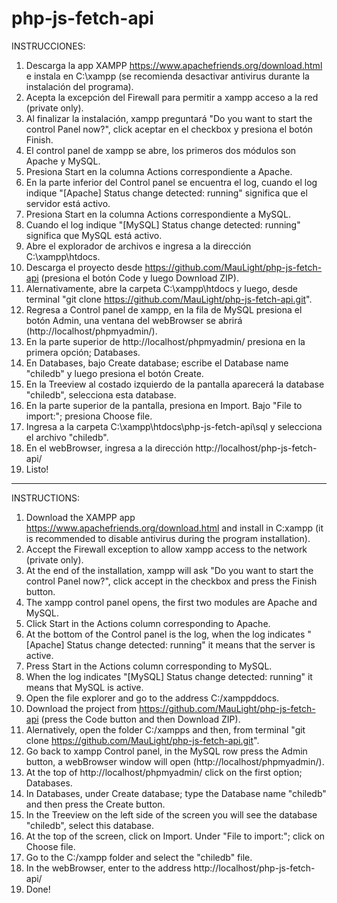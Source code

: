 # php-js-fetch-api

INSTRUCCIONES:

1) Descarga la app XAMPP https://www.apachefriends.org/download.html e instala en C:\xampp (se recomienda desactivar antivirus durante la instalación del programa).
2) Acepta la excepción del Firewall para permitir a xampp acceso a la red (private only).
3) Al finalizar la instalación, xampp preguntará "Do you want to start the control Panel now?", click aceptar en el checkbox y presiona el botón Finish.
4) El control panel de xampp se abre, los primeros dos módulos son Apache y MySQL. 
5) Presiona Start en la columna Actions correspondiente a Apache.
6) En la parte inferior del Control panel se encuentra el log, cuando el log indique "[Apache] Status change detected: running" significa que el servidor está activo.
7) Presiona Start en la columna Actions correspondiente a MySQL.
8) Cuando el log indique "[MySQL] Status change detected: running" significa que MySQL está activo.
9) Abre el explorador de archivos e ingresa a la dirección C:\xampp\htdocs.
10) Descarga el proyecto desde https://github.com/MauLight/php-js-fetch-api (presiona el botón Code y luego Download ZIP).
11) Alernativamente, abre la carpeta C:\xampp\htdocs y luego, desde terminal "git clone https://github.com/MauLight/php-js-fetch-api.git".
12) Regresa a Control panel de xampp, en la fila de MySQL presiona el botón Admin, una ventana del webBrowser se abrirá (http://localhost/phpmyadmin/).
13) En la parte superior de http://localhost/phpmyadmin/ presiona en la primera opción; Databases.
14) En Databases, bajo Create database; escribe el Database name "chiledb" y luego presiona el botón Create.
15) En la Treeview al costado izquierdo de la pantalla aparecerá la database "chiledb", selecciona esta database.
16) En la parte superior de la pantalla, presiona en Import. Bajo "File to import:"; presiona Choose file.
17) Ingresa a la carpeta C:\xampp\htdocs\php-js-fetch-api\sql y selecciona el archivo "chiledb".
18) En el webBrowser, ingresa a la dirección http://localhost/php-js-fetch-api/
19) Listo!

----------------------------------------------------------------------------------------------------------------------------------------------------------------------

INSTRUCTIONS:

1) Download the XAMPP app https://www.apachefriends.org/download.html and install in C:xampp (it is recommended to disable antivirus during the program installation).
2) Accept the Firewall exception to allow xampp access to the network (private only).
3) At the end of the installation, xampp will ask "Do you want to start the control Panel now?", click accept in the checkbox and press the Finish button.
4) The xampp control panel opens, the first two modules are Apache and MySQL. 
5) Click Start in the Actions column corresponding to Apache.
6) At the bottom of the Control panel is the log, when the log indicates "[Apache] Status change detected: running" it means that the server is active.
7) Press Start in the Actions column corresponding to MySQL.
8) When the log indicates "[MySQL] Status change detected: running" it means that MySQL is active.
9) Open the file explorer and go to the address C:/xamppddocs.
10) Download the project from https://github.com/MauLight/php-js-fetch-api (press the Code button and then Download ZIP).
11) Alernatively, open the folder C:/xampps and then, from terminal "git clone https://github.com/MauLight/php-js-fetch-api.git".
12) Go back to xampp Control panel, in the MySQL row press the Admin button, a webBrowser window will open (http://localhost/phpmyadmin/).
13) At the top of http://localhost/phpmyadmin/ click on the first option; Databases.
14) In Databases, under Create database; type the Database name "chiledb" and then press the Create button.
15) In the Treeview on the left side of the screen you will see the database "chiledb", select this database.
16) At the top of the screen, click on Import. Under "File to import:"; click on Choose file.
17) Go to the C:/xampp folder and select the "chiledb" file.
18) In the webBrowser, enter to the address http://localhost/php-js-fetch-api/
19) Done!

